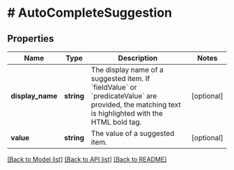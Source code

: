 # # AutoCompleteSuggestion

## Properties

Name | Type | Description | Notes
------------ | ------------- | ------------- | -------------
**display_name** | **string** | The display name of a suggested item. If &#x60;fieldValue&#x60; or &#x60;predicateValue&#x60; are provided, the matching text is highlighted with the HTML bold tag. | [optional]
**value** | **string** | The value of a suggested item. | [optional]

[[Back to Model list]](../../README.md#models) [[Back to API list]](../../README.md#endpoints) [[Back to README]](../../README.md)
